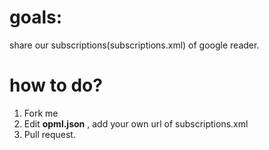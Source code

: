 goals:
=========
share our subscriptions(subscriptions.xml) of google reader.

how to do?
=========
1. Fork me
2. Edit **opml.json** , add your own url of subscriptions.xml
3. Pull request.